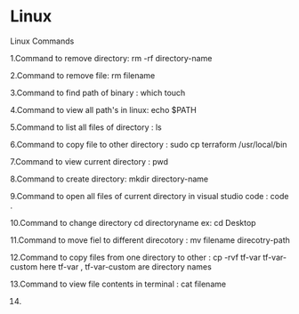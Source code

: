 # Linux
Linux Commands

1.Command to remove directory: rm -rf directory-name

2.Command to remove file: rm filename

3.Command to find path of binary : which touch

4.Command to view all path's in linux: echo $PATH

5.Command to list all files of directory : ls

6.Command to copy file to other directory : sudo cp terraform /usr/local/bin

7.Command to view current directory : pwd

8.Command to create directory: mkdir directory-name

9.Command to open all files of current directory in visual studio code : code .

10.Command to change directory cd directoryname ex: cd Desktop

11.Command to move fiel to different direcotory : mv filename direcotry-path

12.Command to copy files from one directory to other : cp -rvf tf-var tf-var-custom 
here tf-var , tf-var-custom are directory names

13.Command to view file contents in terminal : cat filename

14.



